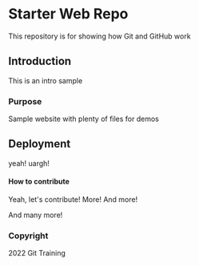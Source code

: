 # Starter Web Repo

This repository is for showing how Git and GitHub work


## Introduction

This is an intro sample

### Purpose

Sample website with plenty of files for demos

## Deployment

yeah! uargh!

#### How to contribute

Yeah, let's contribute!
More!
And more!

And many more!

### Copyright

2022 Git Training